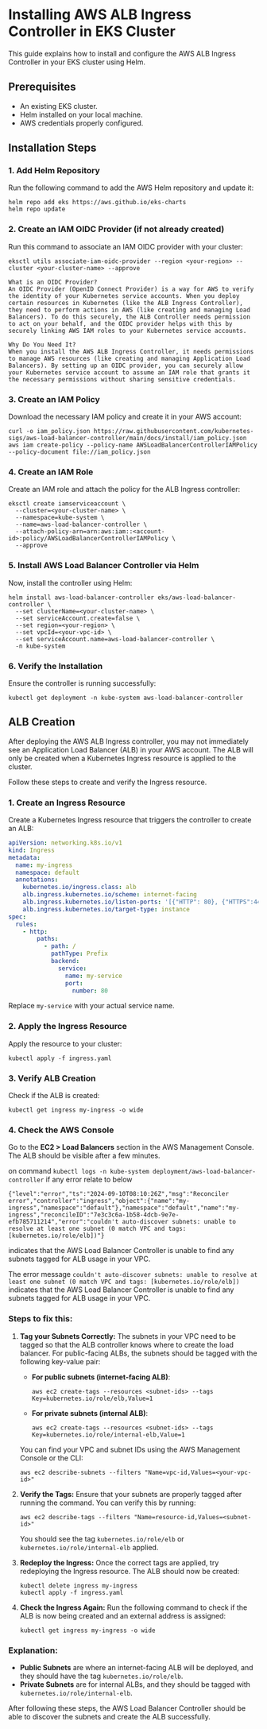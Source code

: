 
# Installing AWS ALB Ingress Controller in EKS Cluster

This guide explains how to install and configure the AWS ALB Ingress Controller in your EKS cluster using Helm.

## Prerequisites
- An existing EKS cluster.
- Helm installed on your local machine.
- AWS credentials properly configured.

## Installation Steps

### 1. Add Helm Repository

Run the following command to add the AWS Helm repository and update it:

```
helm repo add eks https://aws.github.io/eks-charts
helm repo update
```

### 2. Create an IAM OIDC Provider (if not already created)

Run this command to associate an IAM OIDC provider with your cluster:

```
eksctl utils associate-iam-oidc-provider --region <your-region> --cluster <your-cluster-name> --approve
```
```
What is an OIDC Provider?
An OIDC Provider (OpenID Connect Provider) is a way for AWS to verify the identity of your Kubernetes service accounts. When you deploy certain resources in Kubernetes (like the ALB Ingress Controller), they need to perform actions in AWS (like creating and managing Load Balancers). To do this securely, the ALB Controller needs permission to act on your behalf, and the OIDC provider helps with this by securely linking AWS IAM roles to your Kubernetes service accounts.

Why Do You Need It?
When you install the AWS ALB Ingress Controller, it needs permissions to manage AWS resources (like creating and managing Application Load Balancers). By setting up an OIDC provider, you can securely allow your Kubernetes service account to assume an IAM role that grants it the necessary permissions without sharing sensitive credentials.
```

### 3. Create an IAM Policy

Download the necessary IAM policy and create it in your AWS account:

```
curl -o iam_policy.json https://raw.githubusercontent.com/kubernetes-sigs/aws-load-balancer-controller/main/docs/install/iam_policy.json
aws iam create-policy --policy-name AWSLoadBalancerControllerIAMPolicy --policy-document file://iam_policy.json
```

### 4. Create an IAM Role

Create an IAM role and attach the policy for the ALB Ingress controller:

```
eksctl create iamserviceaccount \
  --cluster=<your-cluster-name> \
  --namespace=kube-system \
  --name=aws-load-balancer-controller \
  --attach-policy-arn=arn:aws:iam::<account-id>:policy/AWSLoadBalancerControllerIAMPolicy \
  --approve
```

### 5. Install AWS Load Balancer Controller via Helm

Now, install the controller using Helm:

```
helm install aws-load-balancer-controller eks/aws-load-balancer-controller \
  --set clusterName=<your-cluster-name> \
  --set serviceAccount.create=false \
  --set region=<your-region> \
  --set vpcId=<your-vpc-id> \
  --set serviceAccount.name=aws-load-balancer-controller \
  -n kube-system
```

### 6. Verify the Installation

Ensure the controller is running successfully:

```
kubectl get deployment -n kube-system aws-load-balancer-controller
```

## ALB Creation

After deploying the AWS ALB Ingress controller, you may not immediately see an Application Load Balancer (ALB) in your AWS account. The ALB will only be created when a Kubernetes Ingress resource is applied to the cluster.

Follow these steps to create and verify the Ingress resource.

### 1. Create an Ingress Resource

Create a Kubernetes Ingress resource that triggers the controller to create an ALB:

```yaml
apiVersion: networking.k8s.io/v1
kind: Ingress
metadata:
  name: my-ingress
  namespace: default
  annotations:
    kubernetes.io/ingress.class: alb
    alb.ingress.kubernetes.io/scheme: internet-facing
    alb.ingress.kubernetes.io/listen-ports: '[{"HTTP": 80}, {"HTTPS":443}]'
    alb.ingress.kubernetes.io/target-type: instance
spec:
  rules:
    - http:
        paths:
          - path: /
            pathType: Prefix
            backend:
              service:
                name: my-service
                port:
                  number: 80
```

Replace `my-service` with your actual service name.

### 2. Apply the Ingress Resource

Apply the resource to your cluster:

```
kubectl apply -f ingress.yaml
```

### 3. Verify ALB Creation

Check if the ALB is created:

```
kubectl get ingress my-ingress -o wide
```

### 4. Check the AWS Console

Go to the **EC2 > Load Balancers** section in the AWS Management Console. The ALB should be visible after a few minutes.



on command ```kubectl logs -n kube-system deployment/aws-load-balancer-controller``` if any error relate to below 

```
{"level":"error","ts":"2024-09-10T08:10:26Z","msg":"Reconciler error","controller":"ingress","object":{"name":"my-ingress","namespace":"default"},"namespace":"default","name":"my-ingress","reconcileID":"7e3c3c6a-1b58-4dcb-9e7e-efb785711214","error":"couldn't auto-discover subnets: unable to resolve at least one subnet (0 match VPC and tags: [kubernetes.io/role/elb])"}
```
indicates that the AWS Load Balancer Controller is unable to find any subnets tagged for ALB usage in your VPC.



The error message `couldn't auto-discover subnets: unable to resolve at least one subnet (0 match VPC and tags: [kubernetes.io/role/elb])` indicates that the AWS Load Balancer Controller is unable to find any subnets tagged for ALB usage in your VPC.

### Steps to fix this:

1. **Tag your Subnets Correctly:**
   The subnets in your VPC need to be tagged so that the ALB controller knows where to create the load balancer. For public-facing ALBs, the subnets should be tagged with the following key-value pair:

   - **For public subnets (internet-facing ALB)**:
     ```
     aws ec2 create-tags --resources <subnet-ids> --tags Key=kubernetes.io/role/elb,Value=1
     ```

   - **For private subnets (internal ALB)**:
     ```
     aws ec2 create-tags --resources <subnet-ids> --tags Key=kubernetes.io/role/internal-elb,Value=1
     ```

   You can find your VPC and subnet IDs using the AWS Management Console or the CLI:

   ```
   aws ec2 describe-subnets --filters "Name=vpc-id,Values=<your-vpc-id>"
   ```

2. **Verify the Tags:**
   Ensure that your subnets are properly tagged after running the command. You can verify this by running:

   ```
   aws ec2 describe-tags --filters "Name=resource-id,Values=<subnet-id>"
   ```

   You should see the tag `kubernetes.io/role/elb` or `kubernetes.io/role/internal-elb` applied.

3. **Redeploy the Ingress:**
   Once the correct tags are applied, try redeploying the Ingress resource. The ALB should now be created:

   ```
   kubectl delete ingress my-ingress
   kubectl apply -f ingress.yaml
   ```

4. **Check the Ingress Again:**
   Run the following command to check if the ALB is now being created and an external address is assigned:

   ```
   kubectl get ingress my-ingress -o wide
   ```

### Explanation:
- **Public Subnets** are where an internet-facing ALB will be deployed, and they should have the tag `kubernetes.io/role/elb`.
- **Private Subnets** are for internal ALBs, and they should be tagged with `kubernetes.io/role/internal-elb`.

After following these steps, the AWS Load Balancer Controller should be able to discover the subnets and create the ALB successfully.
